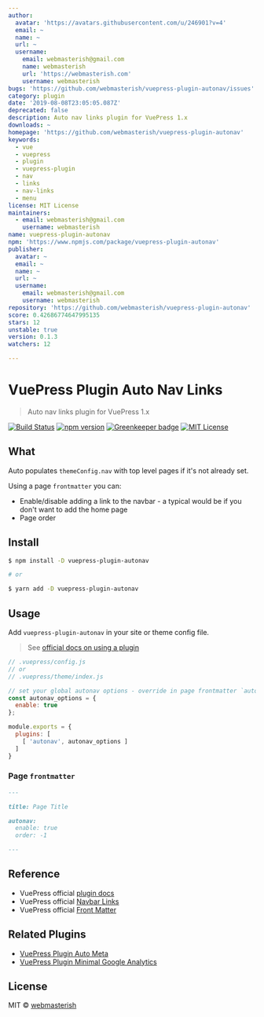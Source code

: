 ```yaml
---
author:
  avatar: 'https://avatars.githubusercontent.com/u/246901?v=4'
  email: ~
  name: ~
  url: ~
  username:
    email: webmasterish@gmail.com
    name: webmasterish
    url: 'https://webmasterish.com'
    username: webmasterish
bugs: 'https://github.com/webmasterish/vuepress-plugin-autonav/issues'
category: plugin
date: '2019-08-08T23:05:05.087Z'
deprecated: false
description: Auto nav links plugin for VuePress 1.x
downloads: ~
homepage: 'https://github.com/webmasterish/vuepress-plugin-autonav'
keywords:
  - vue
  - vuepress
  - plugin
  - vuepress-plugin
  - nav
  - links
  - nav-links
  - menu
license: MIT License
maintainers:
  - email: webmasterish@gmail.com
    username: webmasterish
name: vuepress-plugin-autonav
npm: 'https://www.npmjs.com/package/vuepress-plugin-autonav'
publisher:
  avatar: ~
  email: ~
  name: ~
  url: ~
  username:
    email: webmasterish@gmail.com
    username: webmasterish
repository: 'https://github.com/webmasterish/vuepress-plugin-autonav'
score: 0.42686774647995135
stars: 12
unstable: true
version: 0.1.3
watchers: 12

---
```


# VuePress Plugin Auto Nav Links

> Auto nav links plugin for VuePress 1.x

[![Build Status](https://img.shields.io/travis/webmasterish/vuepress-plugin-autonav/master.svg?style=flat-square)](https://travis-ci.org/webmasterish/vuepress-plugin-autonav)
[![npm version](https://img.shields.io/npm/v/vuepress-plugin-autonav.svg?style=flat-square)](http://npm.im/vuepress-plugin-autonav)
[![Greenkeeper badge](https://badges.greenkeeper.io/webmasterish/vuepress-plugin-autonav.svg?style=flat-square)](https://greenkeeper.io/)
[![MIT License](https://img.shields.io/npm/l/express.svg?style=flat-square)](http://opensource.org/licenses/MIT)


## What

Auto populates `themeConfig.nav` with top level pages if it's not already set.

Using a page `frontmatter` you can:

- Enable/disable adding a link to the navbar - a typical would be if you don't
  want to add the home page
- Page order


## Install


```sh
$ npm install -D vuepress-plugin-autonav

# or

$ yarn add -D vuepress-plugin-autonav
```


## Usage

Add `vuepress-plugin-autonav` in your site or theme config file.

> See [official docs on using a plugin](https://vuepress.vuejs.org/plugin/using-a-plugin.html)


```js
// .vuepress/config.js
// or
// .vuepress/theme/index.js

// set your global autonav options - override in page frontmatter `autonav`
const autonav_options = {
  enable: true
};

module.exports = {
  plugins: [
    [ 'autonav', autonav_options ]
  ]
}
```


### Page `frontmatter`


```md
---

title: Page Title

autonav:
  enable: true
  order: -1

---

```


## Reference

- VuePress official [plugin docs](https://vuepress.vuejs.org/plugin/)
- VuePress official [Navbar Links](https://vuepress.vuejs.org/theme/default-theme-config.html#navbar-links)
- VuePress official [Front Matter](https://vuepress.vuejs.org/guide/frontmatter.html)


## Related Plugins

- [VuePress Plugin Auto Meta](https://github.com/webmasterish/vuepress-plugin-autometa)
- [VuePress Plugin Minimal Google Analytics](https://github.com/webmasterish/vuepress-plugin-minimal-analytics)


## License

MIT © [webmasterish](https://webmasterish.com)
